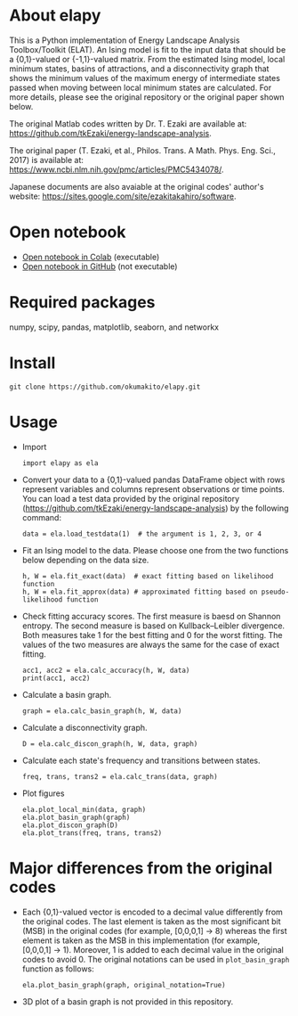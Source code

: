# About elapy
This is a Python implementation of Energy Landscape Analysis Toolbox/Toolkit (ELAT). An Ising model is fit to the input data that should be a {0,1}-valued or {-1,1}-valued matrix. From the estimated Ising model, local minimum states, basins of attractions, and a disconnectivity graph that shows the minimum values of the maximum energy of intermediate states passed when moving between local minimum states are calculated. For more details, please see the original repository or the original paper shown below.

The original Matlab codes written by Dr. T. Ezaki are available at: https://github.com/tkEzaki/energy-landscape-analysis.

The original paper (T. Ezaki, et al., Philos. Trans. A Math. Phys. Eng. Sci., 2017) is available at: https://www.ncbi.nlm.nih.gov/pmc/articles/PMC5434078/. 

Japanese documents are also avaiable at the original codes' author's website: https://sites.google.com/site/ezakitakahiro/software.

# Open notebook
- [Open notebook in Colab](https://colab.research.google.com/github/okumakito/elapy/blob/main/elapy.ipynb) (executable)
- [Open notebook in GitHub](https://github.com/okumakito/elapy/blob/main/elapy.ipynb) (not executable)

# Required packages
numpy, scipy, pandas, matplotlib, seaborn, and networkx

# Install
```
git clone https://github.com/okumakito/elapy.git
```

# Usage

* Import
  ```
  import elapy as ela
  ```
* Convert your data to a {0,1}-valued pandas DataFrame object with rows represent variables and columns represent observations or time points. You can load a test data provided by the original repository (https://github.com/tkEzaki/energy-landscape-analysis) by the following command:
  ```
  data = ela.load_testdata(1)  # the argument is 1, 2, 3, or 4
  ```
* Fit an Ising model to the data. Please choose one from the two functions below depending on the data size.
  ```
  h, W = ela.fit_exact(data)  # exact fitting based on likelihood function
  h, W = ela.fit_approx(data) # approximated fitting based on pseudo-likelihood function
  ```
* Check fitting accuracy scores. The first measure is baesd on Shannon entropy. The second measure is based on Kullback–Leibler divergence. Both measures take 1 for the best fitting and 0 for the worst fitting. The values of the two measures are always the same for the case of exact fitting.
  ```
  acc1, acc2 = ela.calc_accuracy(h, W, data)
  print(acc1, acc2)
  ```
* Calculate a basin graph.
  ```
  graph = ela.calc_basin_graph(h, W, data)
  ```
* Calculate a disconnectivity graph.
  ```
  D = ela.calc_discon_graph(h, W, data, graph)
  ```
* Calculate each state's frequency and transitions between states.
  ```
  freq, trans, trans2 = ela.calc_trans(data, graph)
  ```
* Plot figures
  ```
  ela.plot_local_min(data, graph)
  ela.plot_basin_graph(graph)
  ela.plot_discon_graph(D)
  ela.plot_trans(freq, trans, trans2)
  ```
 
# Major differences from the original codes

* Each {0,1}-valued vector is encoded to a decimal value differently from the original codes. The last element is taken as the most significant bit (MSB) in the original codes (for example, [0,0,0,1] -> 8) whereas the first element is taken as the MSB in this implementation (for example, [0,0,0,1] -> 1). Moreover, 1 is added to each decimal value in the original codes to avoid 0. The original notations can be used in `plot_basin_graph` function as follows:
  ```
  ela.plot_basin_graph(graph, original_notation=True)
  ```
* 3D plot of a basin graph is not provided in this repository.
